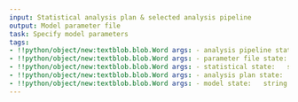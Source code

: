 ```yaml
---
input: Statistical analysis plan & selected analysis pipeline
output: Model parameter file
task: Specify model parameters
tags:
- !!python/object/new:textblob.blob.Word args: - analysis pipeline state:   string: analysis pipeline   pos_tag: null
- !!python/object/new:textblob.blob.Word args: - parameter file state:   string: parameter file   pos_tag: null
- !!python/object/new:textblob.blob.Word args: - statistical state:   string: statistical   pos_tag: null
- !!python/object/new:textblob.blob.Word args: - analysis plan state:   string: analysis plan   pos_tag: null
- !!python/object/new:textblob.blob.Word args: - model state:   string: model   pos_tag: null
---
```

